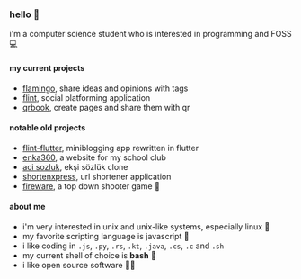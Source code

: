 ### hello 👋

i'm a computer science student who is interested in programming and FOSS 💻



#### my current projects
- [flamingo](http://github.com/hakanrw/flamingo), share ideas and opinions with tags
- [flint](http://github.com/hakanrw/flint), social platforming application
- [qrbook](http://github.com/hakanrw/qrbook), create pages and share them with qr

#### notable old projects
- [flint-flutter](http://github.com/hakanrw/flint-flutter), miniblogging app rewritten in flutter 
- [enka360](http://github.com/hakanrw/enka360), a website for my school club 
- [aci sozluk](http://acisozluk.tk), ekşi sözlük clone 
- [shortenxpress](http://github.com/hakanrw/shortenxpress), url shortener application
- [fireware](http://github.com/hakanrw/fireware), a top down shooter game 🔫

#### about me
- i'm very interested in unix and unix-like systems, especially linux 🐧
- my favorite scripting language is javascript 📜
- i like coding in `.js`, `.py`, `.rs`, `.kt`, `.java`, `.cs`, `.c` and `.sh`
- my current shell of choice is **bash** 🐚
- i like open source software 👨‍💻

